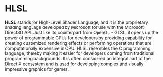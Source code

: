 # HLSL

**HLSL** stands for High-Level Shader Language, and it is the proprietary shading language developed by Microsoft for use with the Microsoft Direct3D API. Just like its counterpart from OpenGL - GLSL, it opens up the power of programmable GPUs for developers by providing capability for creating customized rendering effects or performing operations that are computationally expensive in CPU. HLSL resembles the C programming language, thereby making it easier for developers coming from traditional programming backgrounds. It is often considered an integral part of the Direct X ecosystem and is used for developing complex and visually impressive graphics for games.